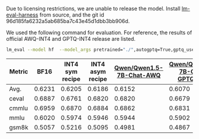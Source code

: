 Due to licensing restrictions, we are unable to release the model. Install [lm-eval-harness](https://github.com/EleutherAI/lm-evaluation-harness.git) from source, and the git id 96d185fa6232a5ab685ba7c43e45d1dbb3bb906d.

We used the following command for evaluation.
For reference, the results of official AWQ-INT4 and GPTQ-INT4 release are listed.

~~~bash
lm_eval --model hf  --model_args pretrained="./",autogptq=True,gptq_use_triton=True,trust_remote_code=True --device cuda:0 --tasks ceval-valid,cmmlu,mmlu,gsm8k --batch_size 16 --num_fewshot 0
~~~

| Metric         | BF16   | INT4 sym recipe | INT4 asym recipe |  [Qwen/Qwen1.5-7B-Chat-AWQ](https://huggingface.co/Qwen/Qwen1.5-7B-Chat-AWQ) | [Qwen/Qwen1.5-7B-Chat-GPTQ-Int4](https://huggingface.co/Qwen/Qwen1.5-7B-Chat-GPTQ-Int4) |
| -------------- | ------ |-----------------|------------------|-----------|--------------------------------|
| Avg.           | 0.6231 | 0.6205          | 0.6186           | 0.6152    | 0.6070                           |
| ceval          | 0.6887 | 0.6761          | 0.6820           | 0.6820    | 0.6679                           |
| cmmlu          | 0.6959 | 0.6870          | 0.6884           | 0.6862    | 0.6831                           |
| mmlu           | 0.6020 | 0.5974          | 0.5946           | 0.5944    | 0.5902                           |
| gsm8k          | 0.5057 | 0.5216          | 0.5095           | 0.4981    | 0.4867                           |
